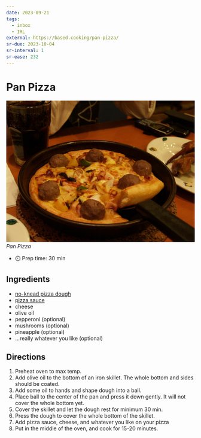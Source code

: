 ```yaml
---
date: 2023-09-21
tags:
  - inbox
  - IRL
external: https://based.cooking/pan-pizza/
sr-due: 2023-10-04
sr-interval: 1
sr-ease: 232
---
```


# Pan Pizza

![Pan Pizza](./img/Pizza_pan.jpg)
_Pan Pizza_

- ⏲️ Prep time: 30 min

## Ingredients

- [no-knead pizza dough](https://based.cooking/no-knead-pizza-dough)
- [pizza sauce](https://based.cooking/pizza-sauce)
- cheese
- olive oil
- pepperoni (optional)
- mushrooms (optional)
- pineapple (optional)
- …really whatever you like (optional)

## Directions

1. Preheat oven to max temp.
2. Add olive oil to the bottom of an iron skillet. The whole bottom and sides should be coated.
3. Add some oil to hands and shape dough into a ball.
4. Place ball to the center of the pan and press it down gently. It will not cover the whole bottom yet.
5. Cover the skillet and let the dough rest for minimum 30 min.
6. Press the dough to cover the whole bottom of the skillet.
7. Add pizza sauce, cheese, and whatever you like on your pizza
8. Put in the middle of the oven, and cook for 15-20 minutes.

